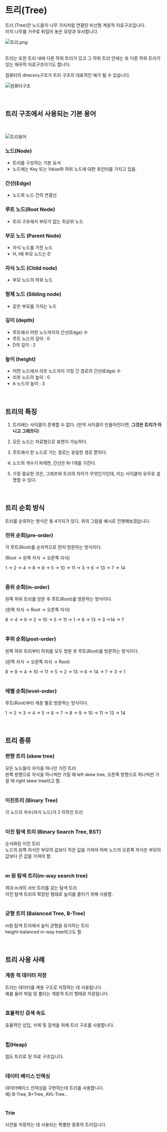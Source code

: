 # 트리(Tree)
트리 (Tree)란 노드들이 나무 가지처럼 연결된 비선형 계층적 자료구조입니다.  
마치 나무를 거꾸로 뒤집어 놓은 모양과 유사합니다.  

![트리.png](https://blog.kakaocdn.net/dn/eeoNuG/btq1Eo7t7Xk/0bPk7BzhiruKSsgtiubvK0/img.png)  
<br>

트리는 또한 트리 내에 다른 하위 트리가 있고 그 하위 트리 안에는 또 다른 하위 트리가 있는 재귀적 자료구조이기도 합니다.  

컴퓨터의 direcory구조가 트리 구조의 대표적인 예가 될 수 있습니다.  

![컴퓨터구조](https://img1.daumcdn.net/thumb/R1280x0/?scode=mtistory2&fname=https%3A%2F%2Fblog.kakaocdn.net%2Fdn%2Fbl6Ecy%2Fbtq1yFCmshK%2F4uvfvvAxqX3TYlEN2P2eX1%2Fimg.png)  
<br><br>

## 트리 구조에서 사용되는 기본 용어
<br>

![트리용어](https://img1.daumcdn.net/thumb/R1280x0/?scode=mtistory2&fname=https%3A%2F%2Fblog.kakaocdn.net%2Fdn%2FcA6btV%2Fbtq1z5fVwht%2F96SGFKq5O3QtaUBabJKibK%2Fimg.png)  

### 노드(Node)
- 트리를 구성하는 기본 요서
- 노드에는 Key 또는 Value와 하위 노드에 대한 포인터를 가지고 있음.

### 간선(Edge)
- 노드와 노드 간의 연결선

### 루트 노드(Root Node)
- 트리 구조에서 부모가 없는 최상위 노드

### 부모 노드 (Parent Node)
- 자식 노드를 가진 노드
- H, I에 부모 노드는 D

### 자식 노드 (Child node)
- 부모 노드의 하위 노드

### 형제 노드 (Sibling node)
- 같은 부모를 가지는 노드

### 깊이 (depth)
- 루트에서 어떤 노드까지의 간선(Edge) 수
- 루트 노드의 깊이 : 0
- D의 깊이 : 2

### 높이 (height)
- 어떤 노드에서 리프 노드까지 가장 긴 경로의 간선(Edge) 수
- 리프 노드의 높이 : 0
- A 노드의 높이 : 3  
<br><br>  

## 트리의 특징
1. 트리에는 사이클이 존재할 수 없다. (만약 사이클이 만들어진다면, **그것은 트리가 아니고 그래프다**)  

2. 모든 노드는 자료형으로 표현이 가능하다.  

3. 루트에서 한 노드로 가는 경로는 유일한 경로 뿐이다.  

4. 노드의 개수가 N개면, 간선은 N-1개를 가진다.  

5. 가장 중요한 것은, 그래프와 트리의 차이가 무엇인가인데, 이는 사이클의 유무로 설명할 수 있다.  
<br><br>

## 트리 순회 방식
트리를 순회하는 방식은 총 4가지가 있다. 위의 그림을 예시로 진행해보겠습니다.
<br>

### 전위 순회(pre-order)
각 루트(Root)를 순차적으로 먼저 방문하는 방식이다.  

(Root → 왼쪽 자식 → 오른쪽 자식)  

  1 → 2 → 4 → 8 → 9 → 5 → 10 → 11 → 3 → 6 → 13 → 7 → 14  
<br>

### 중위 순회(in-order)
왼쪽 하위 트리를 방문 후 루트(Root)를 방문하는 방식이다.  

(왼쪽 자식 → Root → 오른쪽 자식)  

  8 → 4 → 9 → 2 → 10 → 5 → 11 → 1 → 6 → 13 → 3 →14 → 7  
<br>

### 후위 순회(post-order)
왼쪽 하위 트리부터 하위를 모두 방문 후 루트(Root)를 방문하는 방식이다.  

(왼쪽 자식 → 오른쪽 자식 → Root)  

  8 → 9 → 4 → 10 → 11 → 5 → 2 → 13 → 6 → 14 → 7 → 3 → 1  
<br>

### 레벨 순회(level-order)
루트(Root)부터 계층 별로 방문하는 방식이다.  

  1 → 2 → 3 → 4 → 5 → 6 → 7 → 8 → 9 → 10 → 11 → 13 → 14  
<br><br>

## 트리 종류
### 편향 트리 (skew tree)
모든 노드들이 자식을 하나만 가진 트리  
왼쪽 방향으로 자식을 하나씩만 가질 때 left skew tree, 오른쪽 방향으로 하나씩만 가질 때 right skew tree라고 함.  
<br>

### 이진트리 (Binary Tree)
각 노드의 차수(자식 노드)가 2 이하인 트리  
<br>

### 이진 탐색 트리 (Binary Search Tree, BST)
순서화된 이진 트리  
노드의 왼쪽 자식은 부모의 값보다 작은 값을 가져야 하며 노드의 오른쪽 자식은 부모의 값보다 큰 값을 가져야 함.  
<br>

### m 원 탐색 트리(m-way search tree)
최대 m개의 서브 트리를 갖는 탐색 트리  
이진 탐색 트리의 확장된 형태로 높이를 줄이기 위해 사용함.  
<br>

### 균형 트리 (Balanced Tree, B-Tree)
m원 탐색 트리에서 높이 균형을 유지하는 트리  
height-balanced m-way tree라고도 함.  
<br><br>

## 트리 사용 사례

### 계층 적 데이터 저장
트리는 데이터를 계층 구조로 저장하는 데 사용됩니다.   
예를 들어 파일 및 폴더는 계층적 트리 형태로 저장됩니다.  
<br>

### 효율적인 검색 속도
효율적인 삽입, 삭제 및 검색을 위해 트리 구조를 사용합니다.  
<br>

### 힙(Heap)
힙도 트리로 된 자료 구조입니다.  
<br>

### 데이터 베이스 인덱싱
데이터베이스 인덱싱을 구현하는데 트리를 사용합니다.  
  예) B-Tree, B+Tree, AVL-Tree..  
<br>

### Trie
사전을 저장하는 데 사용되는 특별한 종류의 트리입니다.  